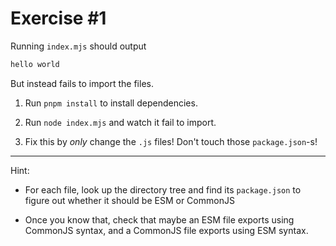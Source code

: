 # Exercise #1

Running `index.mjs` should output

```txt
hello world
```

But instead fails to import the files.

1. Run `pnpm install` to install dependencies.

1. Run `node index.mjs` and watch it fail to import.

1. Fix this by _only_ change the `.js` files! Don't touch those `package.json`-s!

---

Hint:

- For each file, look up the directory tree and find its `package.json` to figure out whether it should be
  ESM or CommonJS

- Once you know that, check that maybe an ESM file exports using CommonJS syntax, and a CommonJS file exports
  using ESM syntax.
